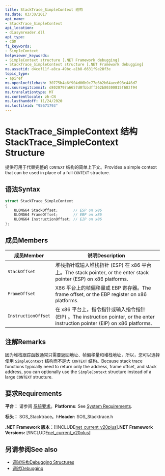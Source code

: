 ```yaml
---
title: StackTrace_SimpleContext 结构
ms.date: 03/30/2017
api_name:
- StackTrace_SimpleContext
api_location:
- diasymreader.dll
api_type:
- COM
f1_keywords:
- SimpleContext
helpviewer_keywords:
- SimpleContext structure [.NET Framework debugging]
- StackTrace_SimpleContext structure [.NET Framework debugging]
ms.assetid: d4cef11f-a8ca-49bc-a1b8-6631f9e28f3e
topic_type:
- apiref
ms.openlocfilehash: 30775b4a6f904d06b9c77e6b2b64aec693c446d7
ms.sourcegitcommit: d8020797a6657d0fbbdff362b80300815f682f94
ms.translationtype: MT
ms.contentlocale: zh-CN
ms.lasthandoff: 11/24/2020
ms.locfileid: "95671793"
---
```

# <a name="stacktrace_simplecontext-structure"></a><span data-ttu-id="97491-102">StackTrace_SimpleContext 结构</span><span class="sxs-lookup"><span data-stu-id="97491-102">StackTrace_SimpleContext Structure</span></span>

<span data-ttu-id="97491-103">提供可用于代替完整的 `CONTEXT` 结构的简单上下文。</span><span class="sxs-lookup"><span data-stu-id="97491-103">Provides a simple context that can be used in place of a full `CONTEXT` structure.</span></span>  
  
## <a name="syntax"></a><span data-ttu-id="97491-104">语法</span><span class="sxs-lookup"><span data-stu-id="97491-104">Syntax</span></span>  
  
```cpp  
struct StackTrace_SimpleContext  
{  
    ULONG64 StackOffset;       // ESP on x86  
    ULONG64 FrameOffset;       // EBP on x86  
    ULONG64 InstructionOffset; // EIP on x86  
};  
```  
  
## <a name="members"></a><span data-ttu-id="97491-105">成员</span><span class="sxs-lookup"><span data-stu-id="97491-105">Members</span></span>  
  
|<span data-ttu-id="97491-106">成员</span><span class="sxs-lookup"><span data-stu-id="97491-106">Member</span></span>|<span data-ttu-id="97491-107">说明</span><span class="sxs-lookup"><span data-stu-id="97491-107">Description</span></span>|  
|------------|-----------------|  
|`StackOffset`|<span data-ttu-id="97491-108">堆栈指针或输入堆栈指针 (ESP) 在 x86 平台上。</span><span class="sxs-lookup"><span data-stu-id="97491-108">The stack pointer, or the enter stack pointer (ESP) on x86 platforms.</span></span>|  
|`FrameOffset`|<span data-ttu-id="97491-109">X86 平台上的帧偏移量或 EBP 寄存器。</span><span class="sxs-lookup"><span data-stu-id="97491-109">The frame offset, or the EBP register on x86 platforms.</span></span>|  
|`InstructionOffset`|<span data-ttu-id="97491-110">在 x86 平台上，指令指针或输入指令指针 (EIP) 。</span><span class="sxs-lookup"><span data-stu-id="97491-110">The instruction pointer, or the enter instruction pointer (EIP) on x86 platforms.</span></span>|  
  
## <a name="remarks"></a><span data-ttu-id="97491-111">注解</span><span class="sxs-lookup"><span data-stu-id="97491-111">Remarks</span></span>  

 <span data-ttu-id="97491-112">因为堆栈跟踪函数通常只需要返回地址、帧偏移量和堆栈地址，所以，您可以选择使用 `SimpleContext` 结构而不是大 `CONTEXT` 结构。</span><span class="sxs-lookup"><span data-stu-id="97491-112">Because stack trace functions typically need to return only the address, frame offset, and stack address, you can optionally use the `SimpleContext` structure instead of a large `CONTEXT` structure.</span></span>  
  
## <a name="requirements"></a><span data-ttu-id="97491-113">要求</span><span class="sxs-lookup"><span data-stu-id="97491-113">Requirements</span></span>  

 <span data-ttu-id="97491-114">**平台：** 请参阅 [系统要求](../../get-started/system-requirements.md)。</span><span class="sxs-lookup"><span data-stu-id="97491-114">**Platforms:** See [System Requirements](../../get-started/system-requirements.md).</span></span>  
  
 <span data-ttu-id="97491-115">**标头：** SOS_Stacktrace。h</span><span class="sxs-lookup"><span data-stu-id="97491-115">**Header:** SOS_Stacktrace.h</span></span>  
  
 <span data-ttu-id="97491-116">**.NET Framework 版本：**[!INCLUDE[net_current_v20plus](../../../../includes/net-current-v20plus-md.md)]</span><span class="sxs-lookup"><span data-stu-id="97491-116">**.NET Framework Versions:** [!INCLUDE[net_current_v20plus](../../../../includes/net-current-v20plus-md.md)]</span></span>  
  
## <a name="see-also"></a><span data-ttu-id="97491-117">另请参阅</span><span class="sxs-lookup"><span data-stu-id="97491-117">See also</span></span>

- [<span data-ttu-id="97491-118">调试结构</span><span class="sxs-lookup"><span data-stu-id="97491-118">Debugging Structures</span></span>](debugging-structures.md)
- [<span data-ttu-id="97491-119">调试</span><span class="sxs-lookup"><span data-stu-id="97491-119">Debugging</span></span>](index.md)

